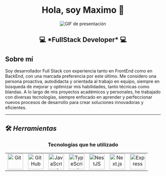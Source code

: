 <div align="center">
  <h1>Hola, soy <a>Maximo</a> 👋</h1>
</div>

<div align="center">
  <img src="https://github.com/user-attachments/assets/91803e33-b8b2-4fdd-8ed1-d3d97c0a18e8" alt="GIF de presentación">
</div>

<div align="center">
  <h2>💻 *FullStack Developer* 💻</h2>
</div>

## Sobre mí

Soy desarrollador Full Stack con experiencia tanto en FrontEnd como en BackEnd, con una marcada preferencia por este último. Me considero una persona proactiva, autodidacta y orientada al trabajo en equipo, siempre en búsqueda de mejorar y optimizar mis habilidades, tanto técnicas como blandas. A lo largo de mis proyectos académicos y personales, he trabajado con diversas tecnologías, siempre enfocado en aprender y perfeccionar nuevos procesos de desarrollo para crear soluciones innovadoras y eficientes.

---

## 🛠 *Herramientas*

<h3 align="center">Tecnologías que he utilizado</h3>

<div align="center">
  <table>
    <tr>
      <td align="center">
        <img src="https://github.com/user-attachments/assets/f0d73b38-4704-4609-9d4c-fec98ec40a54" alt="Git" width="50px">
      </td>
      <td align="center">
        <img src="https://github.com/user-attachments/assets/361c51a9-3af6-46f4-b43d-9518ebb6baec" alt="GitHub" width="50px">
      </td>
      <td align="center">
        <img src="https://github.com/user-attachments/assets/1bc9929c-6443-4ac0-9739-fec70abebe57" alt="JavaScript" width="50px">
      </td>
      <td align="center">
        <img src="https://github.com/user-attachments/assets/3d1b7c23-8c6d-4b3f-b8d9-4e0dbb4a1c2a" alt="TypeScript" width="50px">
      </td>
      <td align="center">
        <img src="https://github.com/user-attachments/assets/5f8e9c5b-6e3b-4e87-9b64-5c66ad1f8b92" alt="NestJS" width="50px">
      </td>
      <td align="center">
        <img src="https://github.com/user-attachments/assets/7e3d52c8-2fda-45a3-b47d-028b649b5b84" alt="Next.js" width="50px">
      </td>
      <td align="center">
        <img src="https://github.com/user-attachments/assets/9c1a60f3-b01c-45e8-b2b2-3f3a1cdd83e5" alt="Express" width="50px">
      </td>
    </tr>
  </table>
</div>

